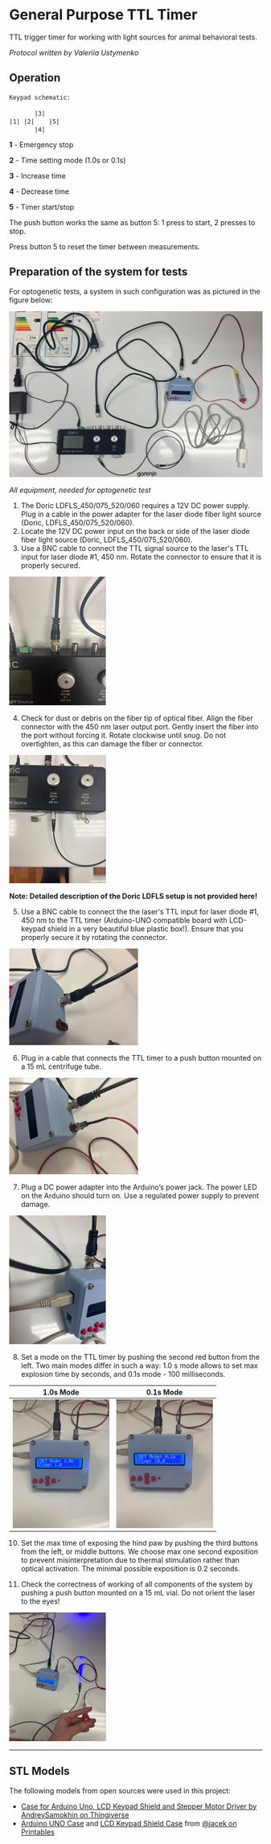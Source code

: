 General Purpose TTL Timer
===========

TTL trigger timer for working with light sources for animal behavioral tests.

_Protocol written by Valeriia Ustymenko_


## Operation

```
Keypad schematic:

       |3|
|1| |2|    |5|
       |4|
```

__1__ - Emergency stop

__2__ - Time setting mode (1.0s or 0.1s)

__3__ - Increase time

__4__ - Decrease time

__5__ - Timer start/stop

The push button works the same as button 5: 1 press to start, 2 presses to stop.

Press button 5 to reset the timer between measurements.

## Preparation of the system for tests
For optogenetic tests, a system in such configuration was as pictured in the figure below: 

<img src="pic/image34.jpg" style="zoom:80%;" />

*All equipment, needed for optogenetic test*

1. The Doric LDFLS_450/075_520/060 requires a 12V DC power supply. Plug in a cable in the power adapter for the laser diode fiber light source (Doric, LDFLS_450/075_520/060).
2. Locate the 12V DC power input on the back or side of the laser diode fiber light source (Doric, LDFLS_450/075_520/060).
3. Use a BNC cable to connect the TTL signal source to the laser's TTL input for laser diode #1, 450 nm. Rotate the connector to ensure that it is properly secured.

<img src="pic/image35.jpg" style="zoom:25%;" />

4. Check for dust or debris on the fiber tip of optical fiber. Align the fiber connector with the 450 nm laser output port. Gently insert the fiber into the port without forcing it. Rotate clockwise until snug. Do not overtighten, as this can damage the fiber or connector.

<img src="pic/image27.jpg" style="zoom:25%;" />

__Note: Detailed description of the Doric LDFLS setup is not provided here!__

5. Use a BNC cable to connect the the laser's TTL input for laser diode #1, 450 nm to the TTL timer (Arduino-UNO compatible board with LCD-keypad shield in a very beautiful blue plastic box!). Ensure that you properly secure it by rotating the connector.

<img src="pic/image33.jpg" style="zoom:25%;" />

6. Plug in a cable that connects the TTL timer  to a push button mounted on a 15 mL centrifuge tube.

<img src="pic/image4.jpg" style="zoom:25%;" />

7. Plug a DC power adapter into the Arduino’s power jack. The power LED on the Arduino should turn on. Use a regulated power supply to prevent damage. 

<img src="pic/image12.jpg" style="zoom:25%;" />

8. Set a mode on the TTL timer by pushing the second red button from the left. Two main modes differ in such a way: 1.0 s mode allows to set max explosion time by seconds, and 0.1s mode - 100 milliseconds. 

|                    1.0s Mode                    |                   0.1s Mode                    |
| :---------------------------------------------: | :--------------------------------------------: |
| <img src="pic/image14.jpg" style="zoom:25%;" /> | <img src="pic/image1.jpg" style="zoom:25%;" /> |

10. Set the max time of exposing the hind paw by pushing the third buttons from the left, or middle buttons. We choose max one second exposition to prevent misinterpretation due to thermal stimulation rather than optical activation. The minimal possible exposition is 0.2 seconds.

11. Check the correctness of working of all components of the system by pushing a push button mounted on a 15 mL vial. Do not orient the laser to the eyes!

<img src="pic/image16.jpg" style="zoom:25%;" />

-----

## STL Models
The following models from open sources were used in this project:

- [Case for Arduino Uno, LCD Keypad Shield and Stepper Motor Driver by AndreySamokhin on Thingiverse](https://www.thingiverse.com/thing:4194107)
- [Arduino UNO Case](https://www.printables.com/model/244590-arduino-uno-case-with-m3-screwsnuts-and-hexagonal-) and [LCD Keypad Shield Case](https://www.printables.com/model/244258-arduino-lcd-keypad-shield-snap-fit-case) from [@jacek on Printables](https://www.printables.com/@jacek)

